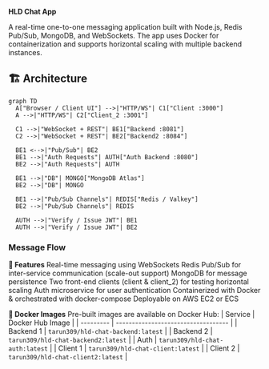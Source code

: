 **HLD Chat App**

A real-time one-to-one messaging application built with Node.js, Redis Pub/Sub, MongoDB, and WebSockets.
The app uses Docker for containerization and supports horizontal scaling with multiple backend instances.

## 🏗 Architecture

```mermaid
graph TD
  A["Browser / Client UI"] -->|"HTTP/WS"| C1["Client :3000"]
  A -->|"HTTP/WS"| C2["Client_2 :3001"]

  C1 -->|"WebSocket + REST"| BE1["Backend :8081"]
  C2 -->|"WebSocket + REST"| BE2["Backend2 :8084"]

  BE1 <-->|"Pub/Sub"| BE2
  BE1 -->|"Auth Requests"| AUTH["Auth Backend :8080"]
  BE2 -->|"Auth Requests"| AUTH

  BE1 -->|"DB"| MONGO["MongoDB Atlas"]
  BE2 -->|"DB"| MONGO

  BE1 -->|"Pub/Sub Channels"| REDIS["Redis / Valkey"]
  BE2 -->|"Pub/Sub Channels"| REDIS

  AUTH -->|"Verify / Issue JWT"| BE1
  AUTH -->|"Verify / Issue JWT"| BE2
```

### Message Flow
**📝 Features**
Real-time messaging using WebSockets
Redis Pub/Sub for inter-service communication (scale-out support)
MongoDB for message persistence
Two front-end clients (client & client_2) for testing horizontal scaling
Auth microservice for user authentication
Containerized with Docker & orchestrated with docker-compose
Deployable on AWS EC2 or ECS

**🐳 Docker Images**
Pre-built images are available on Docker Hub:
| Service   | Docker Hub Image                    |
| --------- | ----------------------------------- |
| Backend 1 | `tarun309/hld-chat-backend:latest`  |
| Backend 2 | `tarun309/hld-chat-backend2:latest` |
| Auth      | `tarun309/hld-chat-auth:latest`     |
| Client 1  | `tarun309/hld-chat-client:latest`   |
| Client 2  | `tarun309/hld-chat-client2:latest`  |

